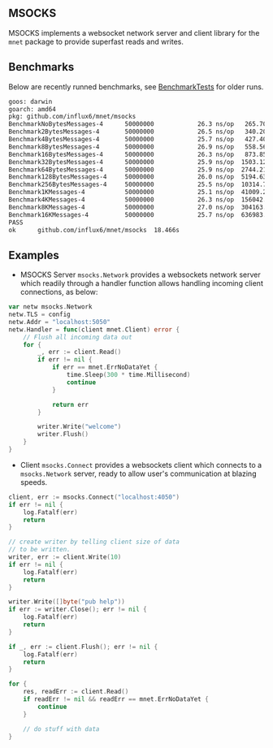 MSOCKS
-------
MSOCKS implements a websocket network server and client library for the `mnet` package to provide superfast reads and writes.

## Benchmarks

Below are recently runned benchmarks, see [BenchmarkTests](./benchmark.txt) for older runs.

```bash
goos: darwin
goarch: amd64
pkg: github.com/influx6/mnet/msocks
BenchmarkNoBytesMessages-4    	50000000	        26.3 ns/op	 265.70 MB/s	       0 B/op	       0 allocs/op
Benchmark2BytesMessages-4     	50000000	        26.5 ns/op	 340.20 MB/s	       0 B/op	       0 allocs/op
Benchmark4BytesMessages-4     	50000000	        25.7 ns/op	 427.40 MB/s	       0 B/op	       0 allocs/op
Benchmark8BytesMessages-4     	50000000	        26.9 ns/op	 558.56 MB/s	       0 B/op	       0 allocs/op
Benchmark16BytesMessages-4    	50000000	        26.3 ns/op	 873.85 MB/s	       0 B/op	       0 allocs/op
Benchmark32BytesMessages-4    	50000000	        25.9 ns/op	1503.12 MB/s	       0 B/op	       0 allocs/op
Benchmark64BytesMessages-4    	50000000	        25.9 ns/op	2744.21 MB/s	       0 B/op	       0 allocs/op
Benchmark128BytesMessages-4   	50000000	        26.0 ns/op	5194.63 MB/s	       0 B/op	       0 allocs/op
Benchmark256BytesMessages-4   	50000000	        25.5 ns/op	10314.74 MB/s	       0 B/op	       0 allocs/op
Benchmark1KMessages-4         	50000000	        25.1 ns/op	41009.28 MB/s	       0 B/op	       0 allocs/op
Benchmark4KMessages-4         	50000000	        26.3 ns/op	156042.32 MB/s	       0 B/op	       0 allocs/op
Benchmark8KMessages-4         	50000000	        27.0 ns/op	304163.43 MB/s	       0 B/op	       0 allocs/op
Benchmark16KMessages-4        	50000000	        25.7 ns/op	636983.55 MB/s	       0 B/op	       0 allocs/op
PASS
ok  	github.com/influx6/mnet/msocks	18.466s

```

## Examples

- MSOCKS Server
`msocks.Network` provides a websockets network server which readily through a handler function allows handling incoming client connections, as below: 

```go
var netw msocks.Network
netw.TLS = config
netw.Addr = "localhost:5050"
netw.Handler = func(client mnet.Client) error {
    // Flush all incoming data out
    for {
        _, err := client.Read()
        if err != nil {
            if err == mnet.ErrNoDataYet {
                time.Sleep(300 * time.Millisecond)
                continue
            }

            return err
        }

        writer.Write("welcome")
        writer.Flush()
    }
}

```

- Client
`msocks.Connect` provides a websockets client which connects to a `msocks.Network` server, ready to allow user's communication at blazing speeds.

```go
client, err := msocks.Connect("localhost:4050")
if err != nil {
    log.Fatalf(err)
    return
}

// create writer by telling client size of data
// to be written.
writer, err := client.Write(10)
if err != nil {
    log.Fatalf(err)
    return
}

writer.Write([]byte("pub help"))
if err := writer.Close(); err != nil {
    log.Fatalf(err)
    return
}

if _, err := client.Flush(); err != nil {
    log.Fatalf(err)
    return
}

for {
    res, readErr := client.Read()
    if readErr != nil && readErr == mnet.ErrNoDataYet {
        continue
    }

    // do stuff with data
}
```
